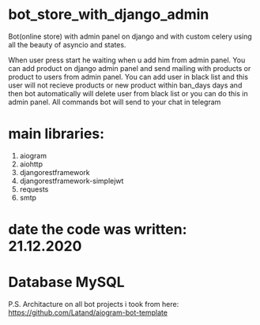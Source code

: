 # bot_store_with_django_admin
Bot(online store) with admin panel on django and with custom celery using all the beauty of asyncio and states. 

When user press start he waiting when u add him from admin panel. 
You can add product on django admin panel and send mailing with products or product to users from admin panel.
You can add user in black list and this user will not recieve products or new product within ban_days days
and then bot automatically will delete user from black list or you can do this in admin panel.
All commands bot will send to your chat in telegram

# main libraries:
1) aiogram
2) aiohttp
3) djangorestframework
4) djangorestframework-simplejwt
5) requests
6) smtp

# date the code was written: 21.12.2020

# Database MySQL

P.S. Architacture on all bot projects i took from here: https://github.com/Latand/aiogram-bot-template    
